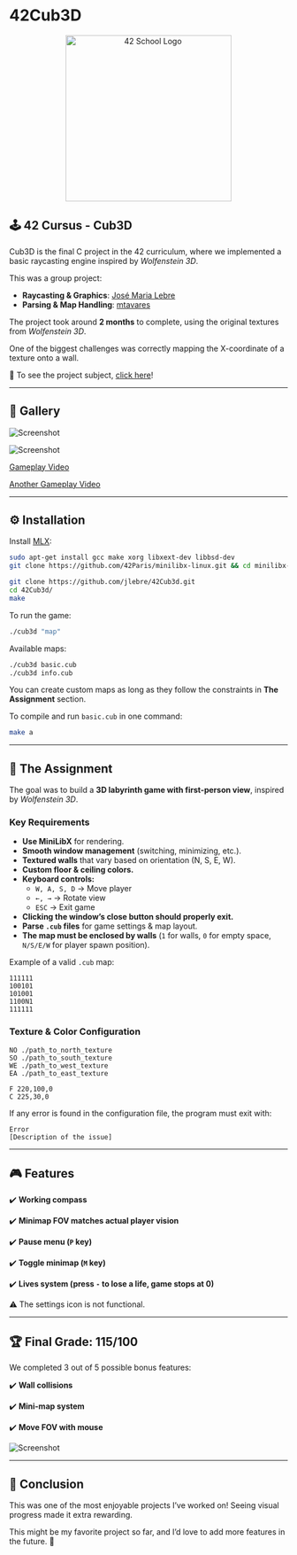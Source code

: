 # 42Cub3D

<p align="center">
  <img src="https://user-images.githubusercontent.com/94384240/170144677-24ff4d41-6e4a-491a-adfa-7dcf0eac630a.jpeg" alt="42 School Logo" width="300">
</p>

## 🕹️ 42 Cursus - Cub3D

Cub3D is the final C project in the 42 curriculum, where we implemented a basic raycasting engine inspired by *Wolfenstein 3D*.

This was a group project:
- **Raycasting & Graphics**: [José Maria Lebre](https://github.com/jlebre)
- **Parsing & Map Handling**: [mtavares](https://github.com/mtavares98)

The project took around **2 months** to complete, using the original textures from *Wolfenstein 3D*.

One of the biggest challenges was correctly mapping the X-coordinate of a texture onto a wall.

📜 To see the project subject, [click here](https://github.com/jlebre/42Cub3d/blob/main/cub3d.pdf)!

---

## 📸 Gallery

![Screenshot](https://github.com/jlebre/42Cub3d/assets/94384240/9f3cc16c-c1b0-47a7-9753-5d153b9ed2ac)

![Screenshot](https://github.com/jlebre/42Cub3d/assets/94384240/4c02b616-5d12-4026-8d53-98fb92f44621)

[Gameplay Video](https://github.com/jlebre/42Cub3d/assets/94384240/6084f44a-c4c4-429c-b9b1-3fb7c150e839)

[Another Gameplay Video](https://github.com/jlebre/42Cub3d/assets/94384240/bcba92b7-983e-44a1-a111-9cd4b3bd9840)

---

## ⚙️ Installation

Install [MLX](https://github.com/42Paris/minilibx-linux):  
```bash
sudo apt-get install gcc make xorg libxext-dev libbsd-dev
git clone https://github.com/42Paris/minilibx-linux.git && cd minilibx-linux && ( [ -f ./configure ] && ./configure || true ) && make && sudo cp libmlx.a /usr/local/lib/ && [ -f libmlx_$(uname -m).a ] && sudo cp libmlx_$(uname -m).a /usr/local/lib/ || true && sudo cp mlx.h /usr/local/include/ && sudo mkdir -p /usr/local/man/man3 && sudo cp man/man3/mlx*.1 /usr/local/man/man3
```

```bash
git clone https://github.com/jlebre/42Cub3d.git
cd 42Cub3d/
make
```

To run the game:
```bash
./cub3d "map"
```

Available maps:
```bash
./cub3d basic.cub
./cub3d info.cub
```

You can create custom maps as long as they follow the constraints in **The Assignment** section.

To compile and run `basic.cub` in one command:
```bash
make a
```

---

## 📜 The Assignment

The goal was to build a **3D labyrinth game with first-person view**, inspired by *Wolfenstein 3D*.

### Key Requirements
- **Use MiniLibX** for rendering.
- **Smooth window management** (switching, minimizing, etc.).
- **Textured walls** that vary based on orientation (N, S, E, W).
- **Custom floor & ceiling colors.**
- **Keyboard controls:**
  - `W, A, S, D` → Move player
  - `←, →` → Rotate view
  - `ESC` → Exit game
- **Clicking the window’s close button should properly exit.**
- **Parse `.cub` files** for game settings & map layout.
- **The map must be enclosed by walls** (`1` for walls, `0` for empty space, `N/S/E/W` for player spawn position).

Example of a valid `.cub` map:
```plaintext
111111
100101
101001
1100N1
111111
```

### Texture & Color Configuration
```plaintext
NO ./path_to_north_texture
SO ./path_to_south_texture
WE ./path_to_west_texture
EA ./path_to_east_texture

F 220,100,0
C 225,30,0
```

If any error is found in the configuration file, the program must exit with:
```plaintext
Error
[Description of the issue]
```

---

## 🎮 Features
✔️ **Working compass**

✔️ **Minimap FOV matches actual player vision**

✔️ **Pause menu (`P` key)**

✔️ **Toggle minimap (`M` key)**

✔️ **Lives system (press `-` to lose a life, game stops at 0)**

⚠️ The settings icon is not functional.

---

## 🏆 Final Grade: **115/100**
We completed 3 out of 5 possible bonus features:

✔️ **Wall collisions**

✔️ **Mini-map system**

✔️ **Move FOV with mouse**

![Screenshot](https://github.com/jlebre/42Cub3d/assets/94384240/475636ea-68f0-4c38-95ac-b007bd2d68fd)

---

## 🎤 Conclusion
This was one of the most enjoyable projects I’ve worked on! Seeing visual progress made it extra rewarding.

This might be my favorite project so far, and I’d love to add more features in the future. 🚀
